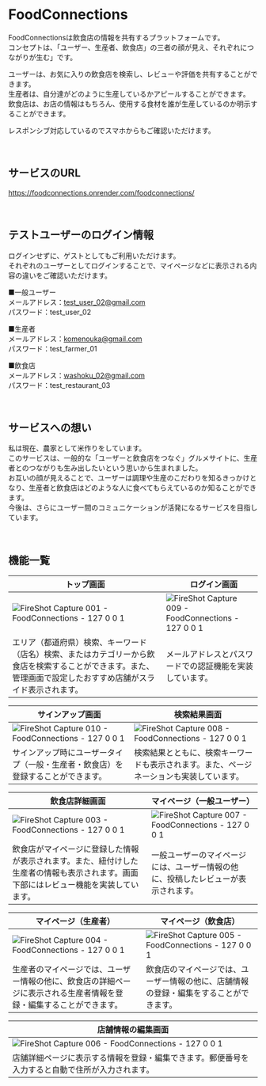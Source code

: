 # FoodConnections

FoodConnectionsは飲食店の情報を共有するプラットフォームです。<br>
コンセプトは、「ユーザー、生産者、飲食店」の三者の顔が見え、それぞれにつながりが生む」です。

ユーザーは、お気に入りの飲食店を検索し、レビューや評価を共有することができます。<br>
生産者は、自分達がどのように生産しているかアピールすることができます。<br>
飲食店は、お店の情報はもちろん、使用する食材を誰が生産しているのか明示することができます。

レスポンシブ対応しているのでスマホからもご確認いただけます。

<br />

## サービスのURL

https://foodconnections.onrender.com/foodconnections/

<br />

## テストユーザーのログイン情報

ログインせずに、ゲストとしてもご利用いただけます。<br>
それぞれのユーザーとしてログインすることで、マイページなどに表示される内容の違いをご確認いただけます。<br>

■一般ユーザー<br>
メールアドレス：test_user_02@gmail.com<br>
パスワード：test_user_02<br>

■生産者<br>
メールアドレス：komenouka@gmail.com<br>
パスワード：test_farmer_01<br>

■飲食店<br>
メールアドレス：washoku_02@gmail.com<br>
パスワード：test_restaurant_03<br>

<br />

## サービスへの想い

私は現在、農家として米作りをしています。<br>
このサービスは、一般的な「ユーザーと飲食店をつなぐ」グルメサイトに、生産者とのつながりも生み出したいという思いから生まれました。<br>
お互いの顔が見えることで、ユーザーは調理や生産のこだわりを知るきっかけとなり、生産者と飲食店はどのような人に食べてもらえているのか知ることができます。<br>
今後は、さらにユーザー間のコミュニケーションが活発になるサービスを目指しています。<br>

<br />

## 機能一覧
| トップ画面 |　ログイン画面 |
| ---- | ---- |
| ![FireShot Capture 001 - FoodConnections - 127 0 0 1](https://github.com/NaoyaTAKEI04/FoodConnections/assets/155603182/0e56ce5d-f676-4462-9896-eabbe8b8c56f) | ![FireShot Capture 009 - FoodConnections - 127 0 0 1](https://github.com/NaoyaTAKEI04/FoodConnections/assets/155603182/bd646da5-ff6d-46eb-808f-ecc8c7144384) |
| エリア（都道府県）検索、キーワード（店名）検索、またはカテゴリーから飲食店を検索することができます。また、管理画面で設定したおすすめ店舗がスライド表示されます。 | メールアドレスとパスワードでの認証機能を実装しています。 |

| サインアップ画面 |　検索結果画面 |
| ---- | ---- |
| ![FireShot Capture 010 - FoodConnections - 127 0 0 1](https://github.com/NaoyaTAKEI04/FoodConnections/assets/155603182/bfb19bc2-07b7-4682-8864-2f03289f4399) | ![FireShot Capture 008 - FoodConnections - 127 0 0 1](https://github.com/NaoyaTAKEI04/FoodConnections/assets/155603182/0335a12d-35f5-4cc6-a45a-6090850fdcf5) |
| サインアップ時にユーザータイプ（一般・生産者・飲食店）を登録することができます。 | 検索結果とともに、検索キーワードも表示されます。また、ページネーションも実装しています。 |

| 飲食店詳細画面 |マイページ（一般ユーザー） |
| ---- | ---- |
| ![FireShot Capture 003 - FoodConnections - 127 0 0 1](https://github.com/NaoyaTAKEI04/FoodConnections/assets/155603182/c103e85e-92a8-455b-8be9-51176d027c50) | ![FireShot Capture 007 - FoodConnections - 127 0 0 1](https://github.com/NaoyaTAKEI04/FoodConnections/assets/155603182/3a09ec44-05fc-4a39-ad9a-648fd4ad8f55) |
| 飲食店がマイページに登録した情報が表示されます。また、紐付けした生産者の情報も表示されます。画面下部にはレビュー機能を実装しています。 | 一般ユーザーのマイページには、ユーザー情報の他に、投稿したレビューが表示されます。 |

| マイページ（生産者） |マイページ（飲食店） |
| ---- | ---- |
| ![FireShot Capture 004 - FoodConnections - 127 0 0 1](https://github.com/NaoyaTAKEI04/FoodConnections/assets/155603182/4d2d4108-d042-41ee-946b-ead53bc17205) | ![FireShot Capture 005 - FoodConnections - 127 0 0 1](https://github.com/NaoyaTAKEI04/FoodConnections/assets/155603182/5f25ebe8-ee1c-4721-9704-8e4f4995b319) |
| 生産者のマイページでは、ユーザー情報の他に、飲食店の詳細ページに表示される生産者情報を登録・編集することができます。 | 飲食店のマイページでは、ユーザー情報の他に、店舗情報の登録・編集をすることができます。 |

| 店舗情報の編集画面 |
| ---- |
| ![FireShot Capture 006 - FoodConnections - 127 0 0 1](https://github.com/NaoyaTAKEI04/FoodConnections/assets/155603182/79c313e3-8c0f-4c58-bb37-fb4594ef5dc0) |
| 店舗詳細ページに表示する情報を登録・編集できます。郵便番号を入力すると自動で住所が入力されます。 |

